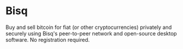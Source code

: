 # Bisq

Buy and sell bitcoin for fiat (or other cryptocurrencies) privately and securely using Bisq's peer-to-peer network and open-source desktop software. No registration required.
